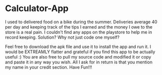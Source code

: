# Calculator-App
I used to delivered food on a bike during the summer. 
Deliveries average 40 per day and keeping track of the tips I earned and the money I owe to the store is a real pain. 
I couldn't find any apps on the playstore to help me in record keeping. Solution? Why not just code one myself?


Feel free to download the apk file and use it to install the app and run it. I would be EXTREAMLY flatter and grateful if you find this app to be actually useful :)
You are also free to pull my source code and modified it or copy and paste it in any way you wish. All I ask for in return is that you 
mention my name in your credit section. Have Fun!!!
